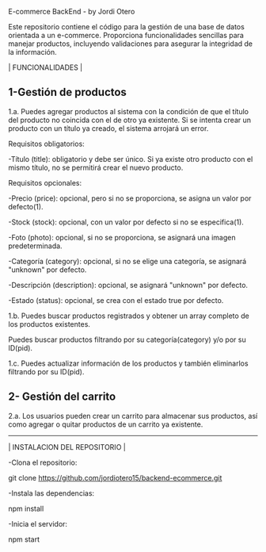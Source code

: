 E-commerce BackEnd - by Jordi Otero

Este repositorio contiene el código para la gestión de una base de datos orientada a un e-commerce.
Proporciona funcionalidades sencillas para manejar productos, incluyendo validaciones para asegurar la integridad de la información.

| FUNCIONALIDADES |

1-Gestión de productos
-------------------------------

1.a. Puedes agregar productos al sistema con la condición de que el título del producto no coincida con el de otro ya existente.
Si se intenta crear un producto con un título ya creado, el sistema arrojará un error.

Requisitos obligatorios:

-Título (title): obligatorio y debe ser único. Si ya existe otro producto con el mismo título, no se permitirá crear el nuevo producto.

Requisitos opcionales:

-Precio (price): opcional, pero si no se proporciona, se asigna un valor por defecto(1).

-Stock (stock): opcional, con un valor por defecto si no se especifica(1).

-Foto (photo): opcional, si no se proporciona, se asignará una imagen predeterminada.

-Categoría (category): opcional, si no se elige una categoría, se asignará "unknown" por defecto.

-Descripción (description): opcional, se asignará "unknown" por defecto.

-Estado (status): opcional, se crea con el estado true por defecto.

1.b. Puedes buscar productos registrados y obtener un array completo de los productos existentes.

Puedes buscar productos filtrando por su categoría(category) y/o por su ID(pid).

1.c. Puedes actualizar información de los productos y también eliminarlos filtrando por su ID(pid).


2- Gestión del carrito
--------------------------------

2.a. Los usuarios pueden crear un carrito para almacenar sus productos, así como agregar o quitar productos de un carrito ya existente.

___________________________________________________________________________________________________________
| INSTALACION DEL REPOSITORIO |

-Clona el repositorio:

git clone https://github.com/jordiotero15/backend-ecommerce.git


-Instala las dependencias:

npm install

-Inicia el servidor:

npm start
